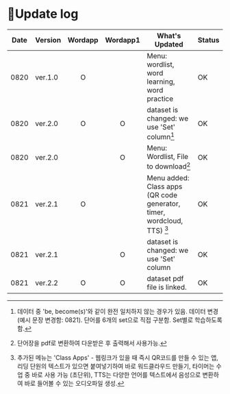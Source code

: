 # 🐳Update log

|Date|Version|Wordapp|Wordapp1|What's Updated|Status|
|--|--|:--:|:--:|--|--|
|0820|ver.1.0|O||Menu: wordlist, word learning, word practice|OK|
|0820|ver.2.0|O|O|dataset is changed: we use 'Set' column[^1]|OK|
|0820|ver.2.0||O|Menu: Wordlist, File to download[^2]|OK|
|0821|ver.2.1|O||Menu added: Class apps (QR code generator, timer, wordcloud, TTS) [^3]|OK|
|0821|ver.2.1||O|dataset is changed: we use 'Set' column|OK|
|0821|ver.2.2|O|O|dataset pdf file is linked.|OK|

[^1]: 데이터 중 'be, become(s)'와 같이 완전 일치하지 않는 경우가 있음. 데이터 변경 (예시 문장 변경함: 0821). 단어를 6개의 set으로 직접 구분함. Set별로 학습하도록 함.
[^2]: 단어장을 pdf로 변환하여 다운받은 후 출력해서 사용가능. 
[^3]: 추가된 메뉴는 'Class Apps' - 웹링크가 있을 때 즉시 QR코드를 만들 수 있는 앱, 리딩 단원의 텍스트가 있으면 붙여넣기하여 바로 워드클라우드 만들기, 타이머는 수업 중 바로 사용 가능 (초단위), TTS는 다양한 언어를 텍스트에서 음성으로 변환하여 바로 들어볼 수 있는 오디오파일 생성.

